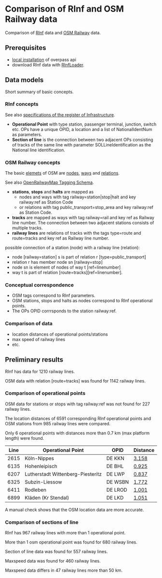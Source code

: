 # Comparison of RInf and OSM Railway data

Comparison of [RInf](https://www.era.europa.eu/registers_en#rinf) data and [OSM Railway](https://wiki.openstreetmap.org/wiki/Railways) data.

## Prerequisites

* [local installation](https://wiki.openstreetmap.org/wiki/Overpass_API/Installation) of overpass api
* download RInf data with [RInfLoader](https://github.com/bergmannjg/RInfData/tree/main/src/RInfLoader).

## Data models

Short summary of basic concepts.

### RInf concepts

See also [specifications of the register of Infrastructure](https://www.era.europa.eu/sites/default/files/registers/docs/rinf_application_guide_for_register_en.pdf).

* **Operational Point** with type station, passenger terminal, junction, switch etc. OPs have a unique OPID, a location and a list of NationalIdentNum as parameters.
* **Section of line** is the connection between two adjacent OPs consisting of tracks of the same line with parameter SOLLineIdentification as the National line identification.

### OSM Railway concepts

The basic [elemets](https://wiki.openstreetmap.org/wiki/Elements) of OSM are [nodes](https://wiki.openstreetmap.org/wiki/Node), [ways](https://wiki.openstreetmap.org/wiki/Way) and [relations](https://wiki.openstreetmap.org/wiki/Relation).

See also [OpenRailwayMap Tagging Schema](https://wiki.openstreetmap.org/wiki/OpenRailwayMap/Tagging).

* **stations**, **stops** and **halts** are mapped as
  * nodes and ways with tag railway=station|stop|halt and key railway:ref as Station Code 
  * or relations with tag public_transport=stop_area and key railway:ref as Station Code.
* **tracks** are mapped as ways with tag railway=rail and key ref as Railway line number. The connection between two adjacent stations consists of multiple tracks.
* **railway lines** are relations of tracks with the tags type=route and route=tracks and key ref as Railway line number.

possible connection of a station (node) with a railway line (relation):

* node [railway=station] s is part of relation r [type=public_transport]
* relation r has member node sn [railway=stop]
* node sn is element of nodes of way t [ref=linenumber]
* way t is part of relation [route=tracks][ref=linenumber].

### Conceptual correspondence

* OSM tags correspond to RInf parameters.
* OSM stations, stops and halts as nodes correspond to RInf operational points.
* The OPs OPID corrrsponds to the station railway:ref.

### Comparison of data

* location distances of operational points/stations
* max speed of railway lines
* etc.

## Preliminary results

RInf has data for 1210 railway lines.

OSM data with relation [route=tracks] was found for 1142 railway lines.

### Comparison of operational points

OSM data for stations or stops with tag railway:ref was not found for 227 railway lines.

The location distances of 6591 corresponding RInf operational points and OSM stations from 985 railway lines were compared.

Only 6 operational points with distances more than 0.7 km (max platform length) were found.

|Line|Operational Point|OPID|Distance
|---|---|---|---|
|2615|Köln-Nippes|DE  KKN|[3.158](https://brouter.de/brouter-web/#map=14/50.984453/6.921787/osm-mapnik-german_style&pois=6.921787,50.984453,RInf;6.941777,50.958994,OSM&profile=rail)|
|6135|Hohenleipisch|DE  BHL|[0.925](https://brouter.de/brouter-web/#map=14/51.499293/13.574746/osm-mapnik-german_style&pois=13.574746,51.499293,RInf;13.565695,51.493172,OSM&profile=rail)|
|6207|Lutherstadt Wittenberg-Piesteritz|DE  LWP|[0.837](https://brouter.de/brouter-web/#map=14/51.870960/12.608751/osm-mapnik-german_style&pois=12.608751,51.870960,RInf;12.596647,51.871883,OSM&profile=rail)|
|6325|Subzin-Liessow|DE WSBN|[1.772](https://brouter.de/brouter-web/#map=14/53.876122/12.351091/osm-mapnik-german_style&pois=12.351091,53.876122,RInf;12.347621,53.891930,OSM&profile=rail)|
|6411|Rodleben|DE LROD|[1.001](https://brouter.de/brouter-web/#map=14/51.901843/12.204526/osm-mapnik-german_style&pois=12.204526,51.901843,RInf;12.217290,51.897486,OSM&profile=rail)|
|6899|Kläden (Kr Stendal)|DE  LKD|[1.051](https://brouter.de/brouter-web/#map=14/52.640786/11.648791/osm-mapnik-german_style&pois=11.648791,52.640786,RInf;11.660941,52.634874,OSM&profile=rail)|

A manual check shows that the OSM location data are more accurate.

### Comparison of sections of line

RInf has 967 railway lines with more than 1 operational point.

More than 1 osm operational point was found for 680 railway lines.

Section of line data was found for 557 railway lines.

Maxspeed data was found for 460 railway lines.

Maxspeed data differs in 47 railway lines more than 50 km.

